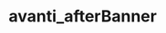 # avanti_afterBanner




<!------------this is the third section html-css codes of Avanti theme------------------->





